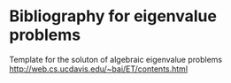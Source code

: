 # Bibliography for eigenvalue problems

Template for the soluton of algebraic eigenvalue problems
http://web.cs.ucdavis.edu/~bai/ET/contents.html
